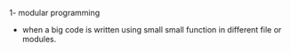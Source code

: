 1- modular programming
- when a big code is written using small small function in different file or modules.
